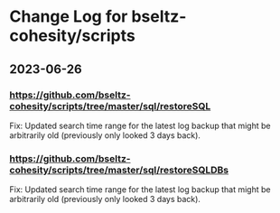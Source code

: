 # Change Log for bseltz-cohesity/scripts

## 2023-06-26

### <https://github.com/bseltz-cohesity/scripts/tree/master/sql/restoreSQL>

Fix: Updated search time range for the latest log backup that might be arbitrarily old (previously only looked 3 days back).

### <https://github.com/bseltz-cohesity/scripts/tree/master/sql/restoreSQLDBs>

Fix: Updated search time range for the latest log backup that might be arbitrarily old (previously only looked 3 days back).
